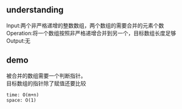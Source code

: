 ## understanding

Input:两个非严格递增的整数数组，两个数组的需要合并的元素个数<br>
Operation:将一个数组按照非严格递增合并到另一个，目标数组长度足够<br>
Output:无

## demo

被合并的数组需要一个判断指针。<br>
目标数组的指针除了赋值还要比较


```
time: O(m+n)
space: O(1)
```